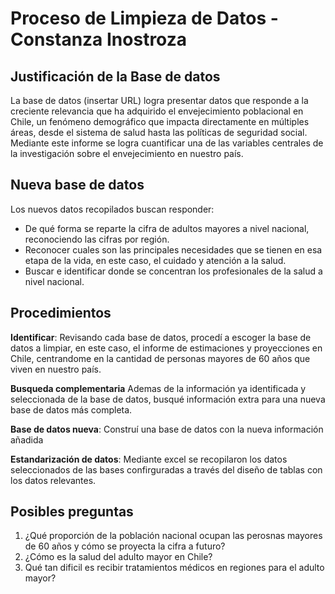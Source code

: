 # Proceso de Limpieza de Datos - Constanza Inostroza
## Justificación de la Base de datos
La base de datos (insertar URL) logra presentar datos que responde a la creciente relevancia que ha adquirido el envejecimiento poblacional en Chile, un fenómeno demográfico que impacta directamente en múltiples áreas, desde el sistema de salud hasta las políticas de seguridad social. Mediante este informe se logra cuantificar una de las variables centrales de la investigación sobre el envejecimiento en nuestro país. 

## Nueva base de datos
Los nuevos datos recopilados buscan responder:
* De qué forma se reparte la cifra de adultos mayores a nivel nacional, reconociendo las cifras por región.
* Reconocer cuales son las principales necesidades que se tienen en esa etapa de la vida, en este caso, el cuidado y atención a la salud.
* Buscar e identificar donde se concentran los profesionales de la salud a nivel nacional.

## Procedimientos
**Identificar**: Revisando cada base de datos, procedí a escoger la base de datos a limpiar, en este caso, el informe de estimaciones y proyecciones en Chile, centrandome en la cantidad de personas mayores de 60 años que viven en nuestro país. 

**Busqueda complementaria** Ademas de la información ya identificada y seleccionada de la base de datos, busqué información extra para una nueva base de datos más completa. 

**Base de datos nueva**: Construí una base de datos con la nueva información añadida 

**Estandarización de datos**: Mediante excel se recopilaron los datos seleccionados de las bases confirguradas a través del diseño de tablas con los datos relevantes. 

## **Posibles preguntas**
1. ¿Qué proporción de la población nacional ocupan las perosnas mayores de 60 años y cómo se proyecta la cifra a futuro?
2. ¿Cómo es la salud del adulto mayor en Chile?
3. Qué tan dificil es recibir tratamientos médicos en regiones para el adulto mayor?







